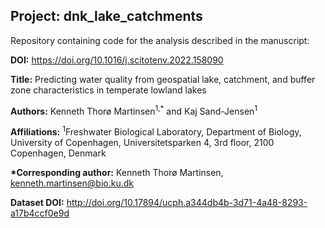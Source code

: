 ## Project: dnk_lake_catchments

Repository containing code for the analysis described in the manuscript:

**DOI:** https://doi.org/10.1016/j.scitotenv.2022.158090

**Title:** Predicting water quality from geospatial lake, catchment, and buffer zone characteristics in temperate lowland lakes

**Authors:** Kenneth Thorø Martinsen<sup>1,*</sup> and Kaj Sand-Jensen<sup>1</sup>

**Affiliations:** <sup>1</sup>Freshwater Biological Laboratory, Department of Biology, University of Copenhagen, Universitetsparken 4, 3rd floor, 2100 Copenhagen, Denmark

__*Corresponding author:__ Kenneth Thorø Martinsen, kenneth.martinsen@bio.ku.dk

**Dataset DOI:** http://doi.org/10.17894/ucph.a344db4b-3d71-4a48-8293-a17b4ccf0e9d
